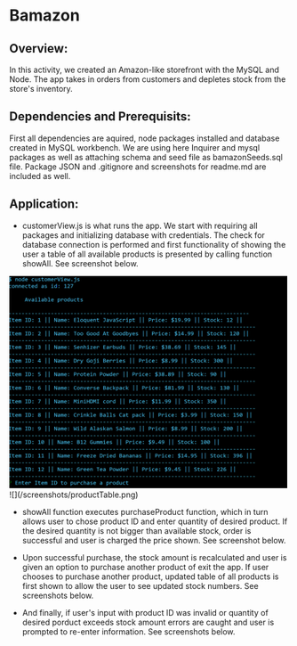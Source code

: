 # **Bamazon**

## Overview:

In this activity, we created an Amazon-like storefront with the MySQL and Node. The app takes in orders from customers and depletes stock from the store's inventory.

## Dependencies and Prerequisits:

First all dependencies are aquired, node packages installed and database created in MySQL workbench. We are using here Inquirer and mysql packages as well as attaching schema and seed file as bamazonSeeds.sql file. Package JSON and .gitignore and screenshots for readme.md are included as well.  


## Application:

* customerView.js is what runs the app. We start with requiring all packages and initializing database with credentials. The check for database connection is performed and first functionality of showing the user a table of all available products is presented by calling function showAll. See screenshot below. 
<img src="/screenshots/productTable.png" width="500" >
![](/screenshots/productTable.png)


* showAll function executes purchaseProduct function, which in turn allows user to chose product ID and enter quantity of desired product. If the desired quantity is not bigger than available stock, order is successful and user is charged the price shown. See screenshot below.


* Upon successful purchase, the stock amount is recalculated and user is given an option to purchase another product of exit the app. If user chooses to purchase another product, updated table of all products is first shown to allow the user to see updated stock numbers.
See screenshots below.


* And finally, if user's input with product ID was invalid or quantity of desired  porduct exceeds stock amount errors are caught and user is prompted to  re-enter information. See screenshots below. 
